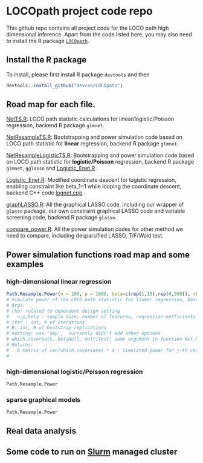 # LOCOpath project code repo
This github repo contains all project code for the LOCO path high dimensional inference.
Apart from the code listed here, you may also need to install the R package [```LOCOpath```](https://github.com/devcao/LOCOpath).

## Install the R package

To install, please first install R package ```devtools``` and then 
```R
devtools::install_github("devcao/LOCOpath")
```

## Road map for each file.

[NetTS.R](./NetTS.R):  LOCO path statistic calculations for linear/logistic/Poisson regression, backend R package ```glmnet```.

[NetResampleTS.R](./NetResampleTS.R):  Bootstrapping and power simulation code based on LOCO path statistic for **linear** regression, backend R package ```glmnet```.

[NetResampleLogisticTS.R](./NetResampleLogisticTS.R):  Bootstrapping and power simulation code based on LOCO path statistic for **logistic/Poisson** regression, backend R package ```glmnet```, ```gglasso``` and [Logistic_Enet.R](./Logistic_Enet.R) .

[Logistic_Enet.R](./Logistic_Enet.R): Modified coordinate descent for logistic regression, enabling constraint like beta_1=1 while looping the coordinate descent, backend C++ code [lognet.cpp](./lognet.cpp) .

[graphLASSO.R](./graphLASSO.R): All the graphical LASSO code, including our wrapper of ```glasso``` package, our own constraint graphical LASSO code and variable screening code, backend R package ```glasso```.

[compare_power.R](./compare_power.R): All the power simulation codes for other method we need to compare, including desparsified LASSO, T/F/Wald test.

## Power simulation functions road map and some examples
### high-dimensional linear regression 
```R
Path.Resample.Power(n = 100, p = 1000, beta=c(rep(1,10),rep(0,990)), rho=0.5, iter = 500, B = 500, setting = 'dep', which.covariate = 1, betaNull = 1, multiTest = FALSE, ...)
# Simulate power of the LOCO path statistic for linear regression, based on lars
# Args:
# rho: related to dependent design setting
#	n,p,beta : sample size, number of features, regression oefficients
# iter : int, # of iterations 
# B: int, # of bootstrap replications
# setting: use 'dep',  currently didn't add other options
# which.covariate, betaNull, multiTest: same argument in function Net.Resample, check Net.Resample for more details
# Returns:
#	A matrix of len(which.covariate) * 4 : Simulated power for j-th covariate
#  
```

### high-dimensional logistic/Poisson regression
```R
Path.Resample.Power
```

### sparse graphical models
```R
Path.Resample.Power
```

## Real data analysis

## Some code to run on [Slurm](https://slurm.schedmd.com/overview.html) managed cluster




